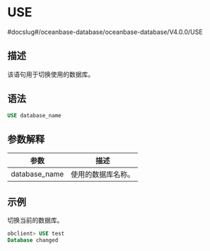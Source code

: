 USE 
========================
#docslug#/oceanbase-database/oceanbase-database/V4.0.0/USE


描述 
-----------------------

该语句用于切换使用的数据库。

语法 
-----------------------

```sql
USE database_name
```



参数解释 
-------------------------



|      参数       |    描述     |
|---------------|-----------|
| database_name | 使用的数据库名称。 |



示例 
-----------------------

切换当前的数据库。

```sql
obclient> USE test
Database changed
```


